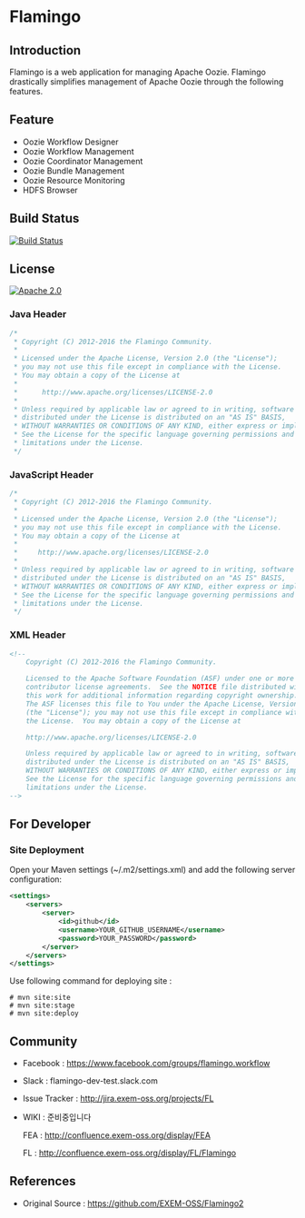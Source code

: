 # Flamingo

## Introduction

Flamingo is a web application for managing Apache Oozie.
Flamingo drastically simplifies management of Apache Oozie through the following features.

## Feature

* Oozie Workflow Designer
* Oozie Workflow Management
* Oozie Coordinator Management
* Oozie Bundle Management
* Oozie Resource Monitoring
* HDFS Browser

## Build Status

[![Build Status](https://api.travis-ci.org/EXEM-OSS/flamingo.svg?branch=master)](https://travis-ci.org/EXEM-OSS/flamingo)

## License

[![Apache 2.0](https://img.shields.io/badge/License-Apache%202.0-brightgreen.svg)](LICENSE)

### Java Header

```java
/*
 * Copyright (C) 2012-2016 the Flamingo Community.
 *
 * Licensed under the Apache License, Version 2.0 (the "License");
 * you may not use this file except in compliance with the License.
 * You may obtain a copy of the License at
 *
 *      http://www.apache.org/licenses/LICENSE-2.0
 *
 * Unless required by applicable law or agreed to in writing, software
 * distributed under the License is distributed on an "AS IS" BASIS,
 * WITHOUT WARRANTIES OR CONDITIONS OF ANY KIND, either express or implied.
 * See the License for the specific language governing permissions and
 * limitations under the License.
 */
```

### JavaScript Header

```javascript
/*
 * Copyright (C) 2012-2016 the Flamingo Community.
 *
 * Licensed under the Apache License, Version 2.0 (the "License");
 * you may not use this file except in compliance with the License.
 * You may obtain a copy of the License at
 *
 *     http://www.apache.org/licenses/LICENSE-2.0
 *
 * Unless required by applicable law or agreed to in writing, software
 * distributed under the License is distributed on an "AS IS" BASIS,
 * WITHOUT WARRANTIES OR CONDITIONS OF ANY KIND, either express or implied.
 * See the License for the specific language governing permissions and
 * limitations under the License.
 */
```


### XML Header

```xml
<!--
    Copyright (C) 2012-2016 the Flamingo Community.

    Licensed to the Apache Software Foundation (ASF) under one or more
    contributor license agreements.  See the NOTICE file distributed with
    this work for additional information regarding copyright ownership.
    The ASF licenses this file to You under the Apache License, Version 2.0
    (the "License"); you may not use this file except in compliance with
    the License.  You may obtain a copy of the License at

    http://www.apache.org/licenses/LICENSE-2.0

    Unless required by applicable law or agreed to in writing, software
    distributed under the License is distributed on an "AS IS" BASIS,
    WITHOUT WARRANTIES OR CONDITIONS OF ANY KIND, either express or implied.
    See the License for the specific language governing permissions and
    limitations under the License.
-->
```

## For Developer

### Site Deployment

Open your Maven settings (~/.m2/settings.xml) and add the following server configuration:

```xml
<settings>
    <servers>
        <server>
            <id>github</id>
            <username>YOUR_GITHUB_USERNAME</username>
            <password>YOUR_PASSWORD</password>
        </server>
    </servers>
</settings>
```

Use following command for deploying site :

```
# mvn site:site
# mvn site:stage
# mvn site:deploy
```

## Community

* Facebook : https://www.facebook.com/groups/flamingo.workflow
* Slack : flamingo-dev-test.slack.com
* Issue Tracker : http://jira.exem-oss.org/projects/FL
* WIKI : 준비중입니다 
  
  FEA : http://confluence.exem-oss.org/display/FEA 
  
  FL : http://confluence.exem-oss.org/display/FL/Flamingo 

## References

* Original Source : https://github.com/EXEM-OSS/Flamingo2
